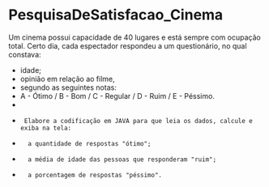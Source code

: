 # PesquisaDeSatisfacao_Cinema
Um cinema possui capacidade de 40 lugares e está sempre com ocupação total.
Certo dia, cada espectador respondeu a um questionário, no qual constava:
- idade; 
- opinião em relação ao filme, 
- segundo as seguintes notas:     
-  A - Ótimo /  B - Bom / C - Regular  / D - Ruim  / E -  Péssimo.
-  
-      Elabore a codificação em JAVA para que leia os dados, calcule e exiba na tela:  
-       a quantidade de respostas "ótimo"; 
-       a média de idade das pessoas que responderam "ruim";  
-       a porcentagem de respostas "péssimo".
